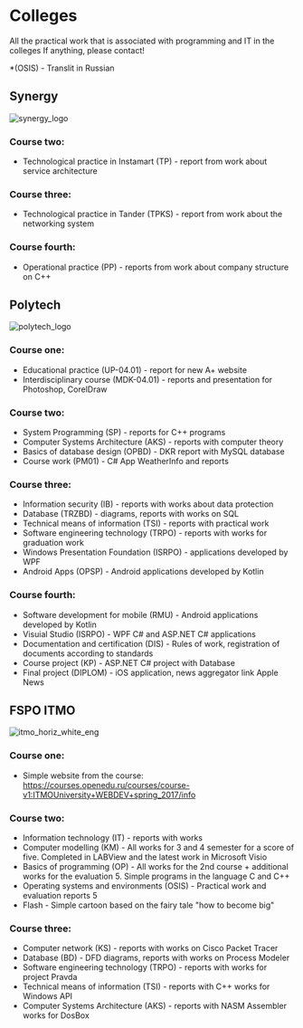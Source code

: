 # Colleges
All the practical work that is associated with programming and IT in the colleges
If anything, please contact!

*(OSIS) - Translit in Russian
## Synergy
![synergy_logo](https://user-images.githubusercontent.com/26763098/206665334-76528d55-3cca-4b1c-9012-d6ef37841f96.png)

### Course two:
* Technological practice in Instamart (TP) - report from work about service architecture

### Course three:
* Technological practice in Tander (TPKS) - report from work about the networking system

### Course fourth:
* Operational practice (PP) - reports from work about company structure on C++

## Polytech
![polytech_logo](https://user-images.githubusercontent.com/26763098/51233719-a9166600-197b-11e9-81fa-acf81bd5fac8.jpg)

### Course one:
* Educational practice (UP-04.01) - report for new A+ website
* Interdisciplinary course (MDK-04.01) - reports and presentation for Photoshop, CorelDraw

### Course two:
* System Programming (SP) - reports for C++ programs
* Computer Systems Architecture (AKS) - reports with computer theory
* Basics of database design (OPBD) - DKR report with MySQL database
* Course work (PM01) - C# App WeatherInfo and reports

### Course three:
* Information security (IB) - reports with works about data protection
* Database (TRZBD) - diagrams, reports with works on SQL
* Technical means of information (TSI) - reports with practical work
* Software engineering technology (TRPO) - reports with works for graduation work
* Windows Presentation Foundation (ISRPO) - applications developed by WPF
* Android Apps (OPSP) - Android applications developed by Kotlin

### Course fourth:
* Software development for mobile (RMU) - Android applications developed by Kotlin
* Visuial Studio (ISRPO) - WPF C# and ASP.NET C# applications
* Documentation and certification (DIS) - Rules of work, registration of documents according to standards
* Course project (KP) - ASP.NET C# project with Database
* Final project (DIPLOM) - iOS application, news aggregator link Apple News

## FSPO ITMO
![itmo_horiz_white_eng](https://user-images.githubusercontent.com/26763098/42324898-400c776e-806d-11e8-8d15-793bdcd81251.jpg)

### Course one:
* Simple website from the course: https://courses.openedu.ru/courses/course-v1:ITMOUniversity+WEBDEV+spring_2017/info

### Course two:
* Information technology (IT) - reports with works
* Computer modelling (KM) - All works for 3 and 4 semester for a score of five. Completed in LABView and the latest work in Microsoft Visio
* Basics of programming (OP) - All works for the 2nd course + additional works for the evaluation 5. Simple programs in the language C and C++
* Operating systems and environments (OSIS) - Practical work and evaluation reports 5
* Flash - Simple cartoon based on the fairy tale "how to become big"

### Course three:
* Computer network (KS) - reports with works on Cisco Packet Tracer
* Database (BD) - DFD diagrams, reports with works on Process Modeler
* Software engineering technology (TRPO) - reports with works for project Pravda
* Technical means of information (TSI) - reports with C++ works for Windows API
* Computer Systems Architecture (AKS) - reports with NASM Assembler works for DosBox
